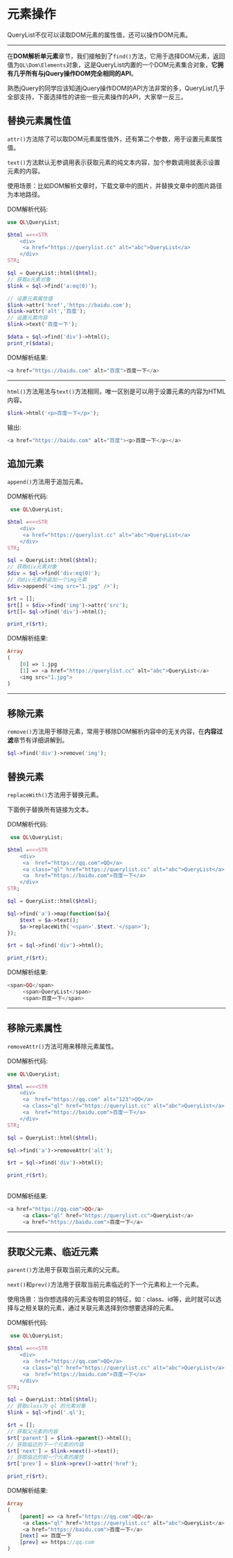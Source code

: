# 元素操作

QueryList不仅可以读取DOM元素的属性值，还可以操作DOM元素。

---

在**DOM解析单元素**章节，我们接触到了`find()`方法，它用于选择DOM元素，返回值为`QL\Dom\Elements`对象，这是QueryList内置的一个DOM元素集合对象，**它拥有几乎所有与jQuery操作DOM完全相同的API**。

熟悉jQuery的同学应该知道jQuery操作DOM的API方法非常的多，QueryList几乎全部支持，下面选择性的讲些一些元素操作的API，大家举一反三。

## 替换元素属性值

`attr()`方法除了可以取DOM元素属性值外，还有第二个参数，用于设置元素属性值。

`text()`方法默认无参调用表示获取元素的纯文本内容，加个参数调用就表示设置元素的内容。

使用场景：比如DOM解析文章时，下载文章中的图片，并替换文章中的图片路径为本地路径。

<larecipe-badge type="info">DOM解析代码:</larecipe-badge>

```php
use QL\QueryList;

$html =<<<STR
    <div>
     <a href="https://querylist.cc" alt="abc">QueryList</a>
    </div>
STR;

$ql = QueryList::html($html);
// 获取a元素对象
$link = $ql->find('a:eq(0)');

// 设置元素属性值
$link->attr('href','https://baidu.com');
$link->attr('alt','百度');
// 设置元素内容
$link->text('百度一下');

$data = $ql->find('div')->html();
print_r($data);
```

<larecipe-badge type="success">DOM解析结果:</larecipe-badge>

```php
<a href="https://baidu.com" alt="百度">百度一下</a>
```

---

`html()`方法用法与`text()`方法相同，唯一区别是可以用于设置元素的内容为HTML内容。

```php
$link->html('<p>百度一下</p>');
```

输出:

```php
<a href="https://baidu.com" alt="百度"><p>百度一下</p></a>
```

## 追加元素

`append()`方法用于追加元素。

<larecipe-badge type="info">DOM解析代码:</larecipe-badge>

```php
 use QL\QueryList;

$html =<<<STR
    <div>
     <a href="https://querylist.cc" alt="abc">QueryList</a>
    </div>
STR;

$ql = QueryList::html($html);
// 获取div元素对象
$div = $ql->find('div:eq(0)');
// 向div元素中追加一个img元素
$div->append('<img src="1.jpg" />');

$rt = [];
$rt[] = $div->find('img')->attr('src');
$rt[]= $ql->find('div')->html();

print_r($rt);

```

<larecipe-badge type="success">DOM解析结果:</larecipe-badge>

```php
Array
(
    [0] => 1.jpg
    [1] => <a href="https://querylist.cc" alt="abc">QueryList</a>
    <img src="1.jpg">
)
```

---

## 移除元素

`remove()`方法用于移除元素，常用于移除DOM解析内容中的无关内容，在**内容过滤**章节有详细讲解到。

```php
$ql->find('div')->remove('img');
```

## 替换元素

`replaceWith()`方法用于替换元素。

下面例子替换所有链接为文本。

<larecipe-badge type="info">DOM解析代码:</larecipe-badge>

```php
 use QL\QueryList;

$html =<<<STR
    <div>
     <a  href="https://qq.com">QQ</a>
     <a class="ql" href="https://querylist.cc" alt="abc">QueryList</a>
     <a  href="https://baidu.com">百度一下</a>
    </div>
STR;

$ql = QueryList::html($html);

$ql->find('a')->map(function($a){
	$text = $a->text();
	$a->replaceWith('<span>'.$text.'</span>');
});

$rt = $ql->find('div')->html();

print_r($rt);
```

<larecipe-badge type="success">DOM解析结果:</larecipe-badge>

```php
<span>QQ</span>
     <span>QueryList</span>
     <span>百度一下</span>
```

---

## 移除元素属性

`removeAttr()`方法可用来移除元素属性。

<larecipe-badge type="info">DOM解析代码:</larecipe-badge>

```php
use QL\QueryList;

$html =<<<STR
    <div>
     <a  href="https://qq.com" alt="123">QQ</a>
     <a class="ql" href="https://querylist.cc" alt="abc">QueryList</a>
     <a  href="https://baidu.com">百度一下</a>
    </div>
STR;

$ql = QueryList::html($html);

$ql->find('a')->removeAttr('alt');

$rt = $ql->find('div')->html();

print_r($rt);
 
```

<larecipe-badge type="success">DOM解析结果:</larecipe-badge>

```php
<a href="https://qq.com">QQ</a>
     <a class="ql" href="https://querylist.cc">QueryList</a>
     <a href="https://baidu.com">百度一下</a>
```

---

## 获取父元素、临近元素

`parent()`方法用于获取当前元素的父元素。

`next()`和`prev()`方法用于获取当前元素临近的下一个元素和上一个元素。

使用场景：当你想选择的元素没有明显的特征，如：class、id等，此时就可以选择与之相关联的元素，通过关联元素选择到你想要选择的元素。

<larecipe-badge type="info">DOM解析代码:</larecipe-badge>

```php
 use QL\QueryList;

$html =<<<STR
    <div>
     <a  href="https://qq.com">QQ</a>
     <a class="ql" href="https://querylist.cc" alt="abc">QueryList</a>
     <a  href="https://baidu.com">百度一下</a>
    </div>
STR;

$ql = QueryList::html($html);
// 获取class为 ql 的元素对象
$link = $ql->find('.ql');

$rt = [];
// 获取父元素的内容
$rt['parent'] = $link->parent()->html();
// 获取临近的下一个元素的内容
$rt['next'] = $link->next()->text();
// 获取临近的前一个元素的属性
$rt['prev'] = $link->prev()->attr('href');

print_r($rt);
```

<larecipe-badge type="success">DOM解析结果:</larecipe-badge>

```php
Array
(
    [parent] => <a href="https://qq.com">QQ</a>
     <a class="ql" href="https://querylist.cc" alt="abc">QueryList</a>
     <a href="https://baidu.com">百度一下</a>
    [next] => 百度一下
    [prev] => https://qq.com
)
```